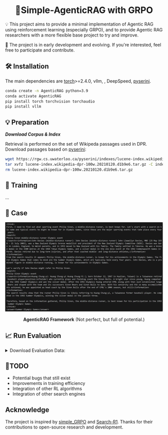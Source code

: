 
<div align="center">

# 🤖Simple-AgenticRAG with GRPO
</div>

💡 This project aims to provide a minimal implementation of Agentic RAG using reinforcement learning (especially GRPO), and to provide Agentic RAG researchers with a more flexible base project to try and improve.   

💪 The project is in early development and evolving. If you're interested, feel free to participate and contribute.  

<!-- <div align="center">
<img src="images/framework.png" alt="framework" width="800">liang

**GainRAG Framework**
</div> -->


## 🛠 Installation



The main dependencies are [torch](https://pytorch.org/get-started/locally/)>=2.4.0, vllm, , DeepSpeed, [pyserini](https://github.com/castorini/pyserini/tree/master).


```bash
conda create -n AgenticRAG python=3.9
conda activate AgenticRAG
pip install torch torchvision torchaudio 
pip install vllm
```
</details>


## 💡 Preparation
***Download Corpus & Index***

Retrieval is performed on the set of Wikipeda passages used in DPR. Download passages based on [pyserini](https://github.com/castorini/pyserini/tree/master):

```bash
wget https://rgw.cs.uwaterloo.ca/pyserini/indexes/lucene-index.wikipedia-dpr-100w.20210120.d1b9e6.tar.gz
tar xvfz lucene-index.wikipedia-dpr-100w.20210120.d1b9e6.tar.gz -C indexes # Unzip to a local directory
rm lucene-index.wikipedia-dpr-100w.20210120.d1b9e6.tar.gz
```




## 🎯 Training
...

## 📃 Case
<div align="center">
<img src="images/case.png" alt="framework" width="800">

**AgenticRAG Framework** (Not perfect, but full of potential.)
</div>

## 📈 Run Evaluation
<details>
<summary>
Download Evaluation Data:
</summary>
  
[HotpotQA](https://hotpotqa.github.io/), [2WikiMultiHopQA](https://github.com/Alab-NII/2wikimultihop), [WebQuestions](https://nlp.stanford.edu/software/sempre/), [NaturalQA](https://ai.google.com/research/NaturalQuestions), [TriviaQA](http://nlp.cs.washington.edu/triviaqa/), [SQuAD](https://rajpurkar.github.io/SQuAD-explorer/)
</details>

## 📝TODO
- Potential bugs that still exist
- Improvements in training efficiency 
- Integration of other RL algorithms 
- Integration of other search engines

## Acknowledge
The project is inspired by [simple_GRPO](https://github.com/lsdefine/simple_GRPO) and [Search-R1](https://github.com/PeterGriffinJin/Search-R1). Thanks for their contributions to open-source research and development.




